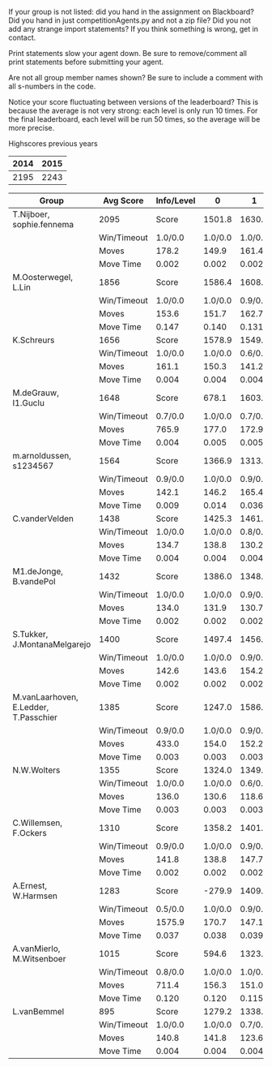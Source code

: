 If your group is not listed: did you hand in the assignment on Blackboard? Did you hand in just competitionAgents.py and not a zip file? Did you not add any strange import statements? If you think something is wrong, get in contact.

Print statements slow your agent down. Be sure to remove/comment all print statements before submitting your agent.

Are not all group member names shown? Be sure to include a comment with all s-numbers in the code.

Notice your score fluctuating between versions of the leaderboard? This is because the average is not very strong: each level is only run 10 times. For the final leaderboard, each level will be run 50 times, so the average will be more precise.

Highscores previous years

| 2014 | 2015 |
|---|---|
| 2195 | 2243 |



Group | Avg Score | Info/Level | 0 | 1 | 2 | 3 | 4 | 5 | 6 | 7 | 8 | 9 | 10 | 11 
| --- | --- | --- | --- | --- | --- | --- | --- | --- | --- | --- | --- | --- | --- | --- 
T.Nijboer, sophie.fennema | 2095 | Score | 1501.8 | 1630.1 | 1618.6 | 1574.5 | 1481.2 | 2997.6 | 3652.7 | 959.3 | 3143.6 | 3565.6 | 1826.2 | 1192.1
 | | Win/Timeout | 1.0/0.0 | 1.0/0.0 | 1.0/0.0 | 0.9/0.0 | 0.8/0.0 | 0.8/0.0 | 0.9/0.0 | 0.0/0.0 | 0.8/0.0 | 0.8/0.0 | 0.1/0.0 | 0.0/0.0
 | | Moves | 178.2 | 149.9 | 161.4 | 97.5 | 83.8 | 297.4 | 415.3 | 119.7 | 381.4 | 430.4 | 250.8 | 155.9
 | | Move Time | 0.002 | 0.002 | 0.002 | 0.001 | 0.001 | 0.002 | 0.002 | 0.002 | 0.004 | 0.004 | 0.004 | 0.004
M.Oosterwegel, L.Lin | 1856 | Score | 1586.4 | 1608.3 | 1455.3 | 1546.2 | 1596.0 | 2451.7 | 2852.8 | 1404.5 | 2730.4 | 3426.5 | 1271.8 | 343.5
 | | Win/Timeout | 1.0/0.0 | 1.0/0.0 | 0.9/0.0 | 0.9/0.0 | 0.9/0.0 | 0.8/0.0 | 0.7/0.0 | 0.0/0.0 | 0.5/0.0 | 0.9/0.0 | 0.0/0.0 | 0.0/0.0
 | | Moves | 153.6 | 151.7 | 162.7 | 119.8 | 110.0 | 232.3 | 258.2 | 118.5 | 391.6 | 513.5 | 185.2 | 102.5
 | | Move Time | 0.147 | 0.140 | 0.131 | 0.016 | 0.018 | 0.037 | 0.050 | 0.088 | 0.058 | 0.057 | 0.063 | 0.063
K.Schreurs | 1656 | Score | 1578.9 | 1549.7 | 969.8 | 1300.3 | 1339.3 | 2020.2 | 2628.6 | 1077.2 | 3421.7 | 3381.7 | 176.4 | 423.5
 | | Win/Timeout | 1.0/0.0 | 1.0/0.0 | 0.6/0.0 | 0.7/0.0 | 0.8/0.0 | 0.5/0.0 | 0.7/0.0 | 0.1/0.0 | 0.6/0.0 | 0.6/0.0 | 0.0/0.0 | 0.0/0.0
 | | Moves | 161.1 | 150.3 | 141.2 | 85.7 | 100.7 | 219.8 | 233.4 | 102.8 | 416.3 | 428.3 | 72.6 | 78.5
 | | Move Time | 0.004 | 0.004 | 0.004 | 0.002 | 0.002 | 0.003 | 0.003 | 0.004 | 0.007 | 0.007 | 0.009 | 0.009
M.deGrauw, I1.Guclu | 1648 | Score | 678.1 | 1603.0 | 1106.1 | 1424.2 | 1286.5 | 2459.6 | 2500.8 | 1148.4 | 2841.2 | 3353.9 | 820.8 | 551.5
 | | Win/Timeout | 0.7/0.0 | 1.0/0.0 | 0.7/0.0 | 0.9/0.0 | 0.8/0.0 | 0.8/0.0 | 0.7/0.0 | 0.0/0.0 | 0.6/0.0 | 0.9/0.0 | 0.0/0.0 | 0.0/0.0
 | | Moves | 765.9 | 177.0 | 172.9 | 123.8 | 126.5 | 418.4 | 378.2 | 124.6 | 420.8 | 440.1 | 131.2 | 106.5
 | | Move Time | 0.004 | 0.005 | 0.005 | 0.002 | 0.002 | 0.004 | 0.004 | 0.005 | 0.009 | 0.009 | 0.010 | 0.011
m.arnoldussen, s1234567 | 1564 | Score | 1366.9 | 1313.8 | 1248.6 | 1334.2 | 1413.2 | 1428.5 | 1855.7 | 1271.5 | 3000.3 | 2451.0 | 1176.4 | 907.9
 | | Win/Timeout | 0.9/0.0 | 1.0/0.0 | 0.9/0.0 | 1.0/0.0 | 1.0/0.0 | 0.9/0.0 | 0.8/0.0 | 0.3/0.0 | 0.8/0.0 | 0.7/0.0 | 0.0/0.0 | 0.0/0.0
 | | Moves | 142.1 | 146.2 | 165.4 | 95.8 | 96.8 | 610.5 | 183.3 | 144.5 | 340.7 | 295.0 | 212.6 | 167.1
 | | Move Time | 0.009 | 0.014 | 0.036 | 0.008 | 0.010 | 0.025 | 0.069 | 0.015 | 0.039 | 0.040 | 0.041 | 0.081
C.vanderVelden | 1438 | Score | 1425.3 | 1461.2 | 1149.8 | 1251.8 | 849.3 | 1858.4 | 2137.6 | 627.0 | 2741.0 | 2253.5 | 1152.4 | 348.1
 | | Win/Timeout | 1.0/0.0 | 1.0/0.0 | 0.8/0.0 | 0.9/0.0 | 0.7/0.0 | 0.9/0.0 | 0.8/0.0 | 0.1/0.0 | 0.8/0.0 | 0.6/0.0 | 0.2/0.0 | 0.0/0.0
 | | Moves | 134.7 | 138.8 | 130.2 | 99.2 | 86.7 | 187.6 | 210.4 | 102.0 | 377.0 | 316.5 | 200.6 | 105.9
 | | Move Time | 0.004 | 0.004 | 0.004 | 0.002 | 0.002 | 0.004 | 0.004 | 0.004 | 0.007 | 0.008 | 0.008 | 0.009
M1.deJonge, B.vandePol | 1432 | Score | 1386.0 | 1348.1 | 1165.3 | 1231.1 | 1186.8 | 1725.5 | 1992.7 | 667.4 | 2627.2 | 2077.1 | 1597.0 | 180.7
 | | Win/Timeout | 1.0/0.0 | 1.0/0.0 | 0.9/0.0 | 0.9/0.0 | 1.0/0.0 | 1.0/0.0 | 1.0/0.0 | 0.3/0.0 | 0.8/0.0 | 0.6/0.0 | 0.3/0.0 | 0.0/0.0
 | | Moves | 134.0 | 131.9 | 130.7 | 78.9 | 83.2 | 184.5 | 207.3 | 103.6 | 356.8 | 295.9 | 274.0 | 86.3
 | | Move Time | 0.002 | 0.002 | 0.002 | 0.001 | 0.001 | 0.002 | 0.002 | 0.002 | 0.003 | 0.003 | 0.003 | 0.004
S.Tukker, J.MontanaMelgarejo | 1400 | Score | 1497.4 | 1456.4 | 1189.8 | 1374.4 | 1189.7 | 2085.5 | 1414.5 | 310.6 | 2285.7 | 2881.5 | 960.0 | 157.4
 | | Win/Timeout | 1.0/0.0 | 1.0/0.0 | 0.9/0.0 | 0.9/0.0 | 0.9/0.0 | 0.8/0.0 | 0.6/0.0 | 0.0/0.0 | 0.7/0.0 | 1.0/0.0 | 0.2/0.0 | 0.0/0.0
 | | Moves | 142.6 | 143.6 | 154.2 | 107.6 | 89.3 | 222.5 | 193.5 | 112.4 | 394.3 | 428.5 | 189.0 | 109.6
 | | Move Time | 0.002 | 0.002 | 0.002 | 0.001 | 0.001 | 0.002 | 0.002 | 0.002 | 0.004 | 0.004 | 0.004 | 0.005
M.vanLaarhoven, E.Ledder, T.Passchier | 1385 | Score | 1247.0 | 1586.0 | 1478.8 | 1482.1 | 1352.6 | 1976.4 | 1029.0 | 945.8 | 1835.0 | 2276.3 | 985.0 | 431.4
 | | Win/Timeout | 0.9/0.0 | 1.0/0.0 | 0.9/0.0 | 0.8/0.0 | 0.8/0.0 | 0.7/0.0 | 0.3/0.0 | 0.4/0.0 | 0.4/0.0 | 0.8/0.0 | 0.2/0.0 | 0.0/0.0
 | | Moves | 433.0 | 154.0 | 152.2 | 110.9 | 100.4 | 503.6 | 177.0 | 145.2 | 313.0 | 336.7 | 208.0 | 114.6
 | | Move Time | 0.003 | 0.003 | 0.003 | 0.002 | 0.002 | 0.003 | 0.003 | 0.003 | 0.005 | 0.005 | 0.006 | 0.006
N.W.Wolters | 1355 | Score | 1324.0 | 1349.4 | 812.4 | 1289.5 | 1243.3 | 1834.0 | 1882.4 | 782.1 | 1916.5 | 2006.6 | 985.1 | 838.4
 | | Win/Timeout | 1.0/0.0 | 1.0/0.0 | 0.6/0.0 | 1.0/0.0 | 0.9/0.0 | 0.9/0.0 | 0.7/0.0 | 0.3/0.0 | 0.5/0.0 | 0.6/0.0 | 0.0/0.0 | 0.0/0.0
 | | Moves | 136.0 | 130.6 | 118.6 | 80.5 | 85.7 | 208.0 | 186.6 | 99.9 | 293.5 | 302.4 | 186.9 | 221.6
 | | Move Time | 0.003 | 0.003 | 0.003 | 0.002 | 0.002 | 0.003 | 0.003 | 0.003 | 0.006 | 0.006 | 0.006 | 0.006
C.Willemsen, F.Ockers | 1310 | Score | 1358.2 | 1401.2 | 1464.3 | 1278.4 | 995.8 | 1995.8 | 1841.4 | 384.7 | 2037.1 | 2203.5 | 474.4 | 289.1
 | | Win/Timeout | 0.9/0.0 | 1.0/0.0 | 0.9/0.0 | 0.8/0.0 | 0.7/0.0 | 0.7/0.0 | 0.5/0.0 | 0.0/0.0 | 0.3/0.0 | 0.4/0.0 | 0.0/0.0 | 0.0/0.0
 | | Moves | 141.8 | 138.8 | 147.7 | 87.6 | 89.2 | 199.2 | 180.6 | 70.3 | 278.9 | 279.5 | 106.6 | 71.9
 | | Move Time | 0.002 | 0.002 | 0.002 | 0.001 | 0.001 | 0.002 | 0.002 | 0.003 | 0.004 | 0.004 | 0.005 | 0.005
A.Ernest, W.Harmsen | 1283 | Score | -279.9 | 1409.3 | 1340.9 | 570.5 | 964.9 | 1048.6 | 1467.1 | 1552.1 | 2954.7 | 2847.9 | 980.7 | 534.9
 | | Win/Timeout | 0.5/0.0 | 1.0/0.0 | 0.9/0.0 | 0.6/0.0 | 0.8/0.0 | 0.8/0.0 | 0.5/0.0 | 0.3/0.0 | 0.8/0.0 | 0.8/0.0 | 0.1/0.0 | 0.0/0.0
 | | Moves | 1575.9 | 170.7 | 147.1 | 81.5 | 92.1 | 976.4 | 243.9 | 174.9 | 500.3 | 511.1 | 230.3 | 113.1
 | | Move Time | 0.037 | 0.038 | 0.039 | 0.005 | 0.005 | 0.010 | 0.016 | 0.020 | 0.012 | 0.012 | 0.013 | 0.017
A.vanMierlo, M.Witsenboer | 1015 | Score | 594.6 | 1323.7 | 1489.0 | 981.8 | 870.2 | 911.0 | 1258.7 | 695.5 | 1659.0 | 1528.7 | 529.1 | 340.2
 | | Win/Timeout | 0.8/0.0 | 1.0/0.0 | 1.0/0.0 | 0.7/0.0 | 0.8/0.0 | 0.6/0.0 | 0.4/0.0 | 0.2/0.0 | 0.3/0.0 | 0.3/0.0 | 0.0/0.0 | 0.0/0.0
 | | Moves | 711.4 | 156.3 | 151.0 | 88.2 | 106.8 | 900.0 | 199.3 | 116.5 | 515.0 | 499.3 | 118.9 | 90.8
 | | Move Time | 0.120 | 0.120 | 0.115 | 0.012 | 0.013 | 0.030 | 0.053 | 0.114 | 0.040 | 0.039 | 0.049 | 0.048
L.vanBemmel | 895 | Score | 1279.2 | 1338.2 | 976.4 | 640.2 | 328.7 | 1029.2 | 1142.5 | 192.6 | 1718.8 | 1327.2 | 832.3 | -62.3
 | | Win/Timeout | 1.0/0.0 | 1.0/0.0 | 0.7/0.0 | 0.7/0.0 | 0.5/0.0 | 0.5/0.0 | 0.6/0.0 | 0.0/0.0 | 0.4/0.0 | 0.3/0.0 | 0.1/0.0 | 0.0/0.0
 | | Moves | 140.8 | 141.8 | 123.6 | 67.8 | 48.3 | 283.8 | 265.5 | 54.4 | 360.2 | 389.8 | 153.7 | 53.3
 | | Move Time | 0.004 | 0.004 | 0.004 | 0.002 | 0.002 | 0.003 | 0.005 | 0.012 | 0.007 | 0.007 | 0.008 | 0.009
